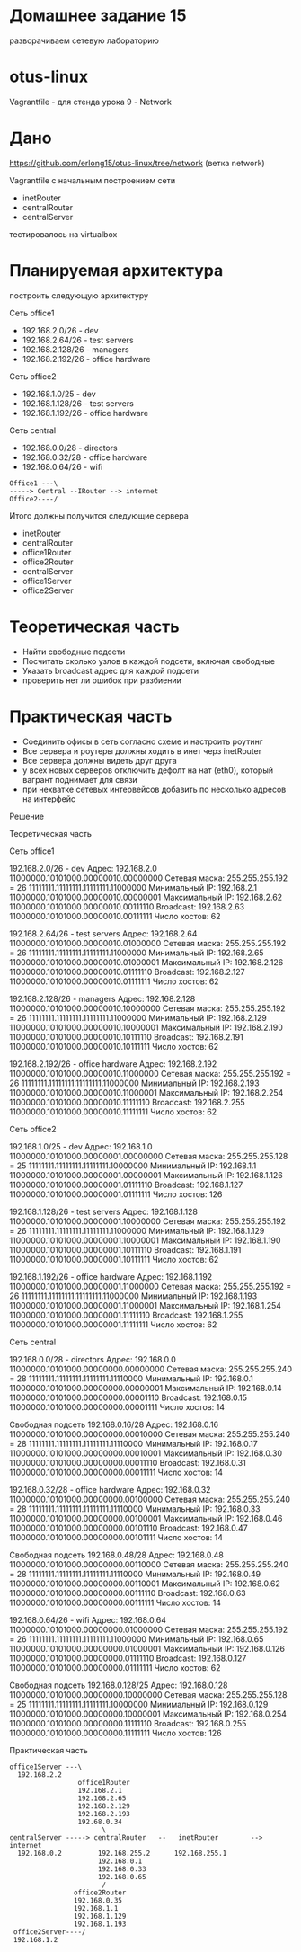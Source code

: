 # Домашнее задание 15

разворачиваем сетевую лабораторию

# otus-linux
Vagrantfile - для стенда урока 9 - Network

# Дано
https://github.com/erlong15/otus-linux/tree/network
(ветка network)

Vagrantfile с начальным построением сети
- inetRouter
- centralRouter
- centralServer

тестировалось на virtualbox

# Планируемая архитектура
построить следующую архитектуру

Сеть office1
- 192.168.2.0/26 - dev
- 192.168.2.64/26 - test servers
- 192.168.2.128/26 - managers
- 192.168.2.192/26 - office hardware

Сеть office2
- 192.168.1.0/25 - dev
- 192.168.1.128/26 - test servers
- 192.168.1.192/26 - office hardware


Сеть central
- 192.168.0.0/28 - directors
- 192.168.0.32/28 - office hardware
- 192.168.0.64/26 - wifi

```
Office1 ---\
-----> Central --IRouter --> internet
Office2----/
```
Итого должны получится следующие сервера
- inetRouter
- centralRouter
- office1Router
- office2Router
- centralServer
- office1Server
- office2Server

# Теоретическая часть
- Найти свободные подсети
- Посчитать сколько узлов в каждой подсети, включая свободные
- Указать broadcast адрес для каждой подсети
- проверить нет ли ошибок при разбиении

# Практическая часть
- Соединить офисы в сеть согласно схеме и настроить роутинг
- Все сервера и роутеры должны ходить в инет черз inetRouter
- Все сервера должны видеть друг друга
- у всех новых серверов отключить дефолт на нат (eth0), который вагрант поднимает для связи
- при нехватке сетевых интервейсов добавить по несколько адресов на интерфейс


Решение

Теоретическая часть

Сеть office1

192.168.2.0/26 - dev
Адрес: 	192.168.2.0 	11000000.10101000.00000010.00000000
Сетевая маска: 	255.255.255.192 = 26 	11111111.11111111.11111111.11000000
Минимальный IP: 	192.168.2.1 	11000000.10101000.00000010.00000001
Максимальный IP: 	192.168.2.62 	11000000.10101000.00000010.00111110
Broadcast: 	192.168.2.63 	11000000.10101000.00000010.00111111
Число хостов:	62

192.168.2.64/26 - test servers
Адрес: 	192.168.2.64 	11000000.10101000.00000010.01000000
Сетевая маска: 	255.255.255.192 = 26 	11111111.11111111.11111111.11000000
Минимальный IP: 	192.168.2.65 	11000000.10101000.00000010.01000001
Максимальный IP: 	192.168.2.126 	11000000.10101000.00000010.01111110
Broadcast: 	192.168.2.127 	11000000.10101000.00000010.01111111
Число хостов:	62

192.168.2.128/26 - managers
Адрес: 	192.168.2.128 	11000000.10101000.00000010.10000000
Сетевая маска: 	255.255.255.192 = 26 	11111111.11111111.11111111.11000000
Минимальный IP: 	192.168.2.129 	11000000.10101000.00000010.10000001
Максимальный IP: 	192.168.2.190 	11000000.10101000.00000010.10111110
Broadcast: 	192.168.2.191 	11000000.10101000.00000010.10111111
Число хостов:	62

192.168.2.192/26 - office hardware
Адрес: 	192.168.2.192 	11000000.10101000.00000010.11000000
Сетевая маска: 	255.255.255.192 = 26 	11111111.11111111.11111111.11000000
Минимальный IP: 	192.168.2.193 	11000000.10101000.00000010.11000001
Максимальный IP: 	192.168.2.254 	11000000.10101000.00000010.11111110
Broadcast: 	192.168.2.255 	11000000.10101000.00000010.11111111
Число хостов:	62

Сеть office2

192.168.1.0/25 - dev
Адрес: 	192.168.1.0 	11000000.10101000.00000001.00000000
Сетевая маска: 	255.255.255.128 = 25 	11111111.11111111.11111111.10000000
Минимальный IP: 	192.168.1.1 	11000000.10101000.00000001.00000001
Максимальный IP: 	192.168.1.126 	11000000.10101000.00000001.01111110
Broadcast: 	192.168.1.127 	11000000.10101000.00000001.01111111
Число хостов:	126

192.168.1.128/26 - test servers
Адрес: 	192.168.1.128 	11000000.10101000.00000001.10000000
Сетевая маска: 	255.255.255.192 = 26 	11111111.11111111.11111111.11000000
Минимальный IP: 	192.168.1.129 	11000000.10101000.00000001.10000001
Максимальный IP: 	192.168.1.190 	11000000.10101000.00000001.10111110
Broadcast: 	192.168.1.191 	11000000.10101000.00000001.10111111
Число хостов:	62

192.168.1.192/26 - office hardware
Адрес: 	192.168.1.192 	11000000.10101000.00000001.11000000
Сетевая маска: 	255.255.255.192 = 26 	11111111.11111111.11111111.11000000
Минимальный IP: 	192.168.1.193 	11000000.10101000.00000001.11000001
Максимальный IP: 	192.168.1.254 	11000000.10101000.00000001.11111110
Broadcast: 	192.168.1.255 	11000000.10101000.00000001.11111111
Число хостов:	62

Сеть central

192.168.0.0/28 - directors
Адрес: 	192.168.0.0 	11000000.10101000.00000000.00000000
Сетевая маска: 	255.255.255.240 = 28 	11111111.11111111.11111111.11110000
Минимальный IP: 	192.168.0.1 	11000000.10101000.00000000.00000001
Максимальный IP: 	192.168.0.14 	11000000.10101000.00000000.00001110
Broadcast: 	192.168.0.15 	11000000.10101000.00000000.00001111
Число хостов:	14

Свободная подсеть 192.168.0.16/28
Адрес: 	192.168.0.16 	11000000.10101000.00000000.00010000
Сетевая маска: 	255.255.255.240 = 28 	11111111.11111111.11111111.11110000
Минимальный IP: 	192.168.0.17 	11000000.10101000.00000000.00010001
Максимальный IP: 	192.168.0.30 	11000000.10101000.00000000.00011110
Broadcast: 	192.168.0.31 	11000000.10101000.00000000.00011111
Число хостов:	14

192.168.0.32/28 - office hardware
Адрес: 	192.168.0.32 	11000000.10101000.00000000.00100000
Сетевая маска: 	255.255.255.240 = 28 	11111111.11111111.11111111.11110000
Минимальный IP: 	192.168.0.33 	11000000.10101000.00000000.00100001
Максимальный IP: 	192.168.0.46 	11000000.10101000.00000000.00101110
Broadcast: 	192.168.0.47 	11000000.10101000.00000000.00101111
Число хостов:	14

Свободная подсеть 192.168.0.48/28
Адрес: 	192.168.0.48 	11000000.10101000.00000000.00110000
Сетевая маска: 	255.255.255.240 = 28 	11111111.11111111.11111111.11110000
Минимальный IP: 	192.168.0.49 	11000000.10101000.00000000.00110001
Максимальный IP: 	192.168.0.62 	11000000.10101000.00000000.00111110
Broadcast: 	192.168.0.63 	11000000.10101000.00000000.00111111
Число хостов:	14
    
192.168.0.64/26 - wifi
Адрес: 	192.168.0.64 	11000000.10101000.00000000.01000000
Сетевая маска: 	255.255.255.192 = 26 	11111111.11111111.11111111.11000000
Минимальный IP: 	192.168.0.65 	11000000.10101000.00000000.01000001
Максимальный IP: 	192.168.0.126 	11000000.10101000.00000000.01111110
Broadcast: 	192.168.0.127 	11000000.10101000.00000000.01111111
Число хостов:	62

Свободная подсеть 192.168.0.128/25
Адрес: 	192.168.0.128 	11000000.10101000.00000000.10000000
Сетевая маска: 	255.255.255.128 = 25 	11111111.11111111.11111111.10000000
Минимальный IP: 	192.168.0.129 	11000000.10101000.00000000.10000001
Максимальный IP: 	192.168.0.254 	11000000.10101000.00000000.11111110
Broadcast: 	192.168.0.255 	11000000.10101000.00000000.11111111
Число хостов:	126

Практическая часть

```
office1Server ---\
  192.168.2.2
                 office1Router
                 192.168.2.1
                 192.168.2.65
                 192.168.2.129
                 192.168.2.193
                 192.68.0.34
                       \
centralServer -----> centralRouter   --   inetRouter        --> internet
  192.168.0.2         192.168.255.2      192.168.255.1
                      192.168.0.1
                      192.168.0.33
                      192.168.0.65
                       /
                office2Router 
                192.168.0.35      
                192.168.1.1
                192.168.1.129
                192.168.1.193                     
 office2Server----/
 192.168.1.2
```
